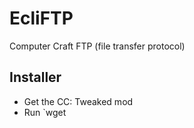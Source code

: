 # EcliFTP
Computer Craft FTP (file transfer protocol)

## Installer
- Get the CC: Tweaked mod
- Run `wget